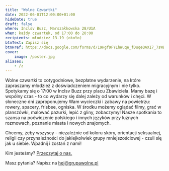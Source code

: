 ```yaml
---
title: "Wolne Czwartki"
date: 2022-06-01T12:00:00+01:00
hideDate: true
draft: false
where: Inclsv Buzz, Marszałkowska 28/U1A
when: każdy czwartek, od 17:00 do 20:00
recipients: młodzież 13-19 (około)
btnText: Zapisz się
btnHref: https://docs.google.com/forms/d/19Hgf9FYLhWuqe_fDuqeQAXI7_7sWB1C8r82InwtqDfY
cover:
    image: /poster.jpg
aliases:
    - /z
---
```


Wolne czwartki to cotygodniowe, bezpłatne wydarzenie, na które zapraszamy młodzież z doświadczeniem migracyjnym i nie tylko. Spotykamy się o 17:00 w Inclsv Buzz przy placu Zbawiciela. Mamy bazę i wspólny czas - to co wydarzy się dalej zależy od warunków i chęci. W słoneczne dni zaproponujemy Wam wycieczki i zabawy na powietrzu: rowery, spacery, frisbee, ogniska. W środku możemy oglądać filmy, grać w planszówki, malować pazurki, lepić z gliny, zobaczymy! Nasze spotkania to szansa na poćwiczenie polskiego i innych języków przy luźnych rozmowach, poznanie miasta i nowych znajomych.

Chcemy, żeby wszyscy - niezależnie od koloru skóry, orientacji seksualnej, religii czy przynależności do jakiejkolwiek grupy mniejszościowej - czuli się jak u siebie. Wpadnij i zostań z nami!

Kim jesteśmy? [Przeczytaj o nas.](/o-nas)

Masz pytania? Napisz na hej@grupawolne.pl

